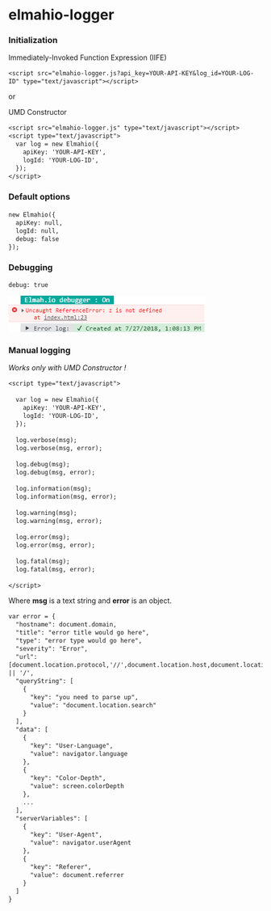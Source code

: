 # elmahio-logger

### Initialization

Immediately-Invoked Function Expression (IIFE)
```
<script src="elmahio-logger.js?api_key=YOUR-API-KEY&log_id=YOUR-LOG-ID" type="text/javascript"></script>
```
or

UMD Constructor
```
<script src="elmahio-logger.js" type="text/javascript"></script>
<script type="text/javascript">
  var log = new Elmahio({
    apiKey: 'YOUR-API-KEY',
    logId: 'YOUR-LOG-ID',
  });
</script>
```


### Default options
```
new Elmahio({
  apiKey: null,
  logId: null,
  debug: false
});
```


### Debugging
```
debug: true
```
![debugging true - demo](debug-true.png)


### Manual logging
*Works only with UMD Constructor !*
```
<script type="text/javascript">

  var log = new Elmahio({
    apiKey: 'YOUR-API-KEY',
    logId: 'YOUR-LOG-ID',
  });

  log.verbose(msg);
  log.verbose(msg, error);

  log.debug(msg);
  log.debug(msg, error);

  log.information(msg);
  log.information(msg, error);

  log.warning(msg);
  log.warning(msg, error);

  log.error(msg);
  log.error(msg, error);

  log.fatal(msg);
  log.fatal(msg, error);

</script>
```
Where __msg__ is a text string and __error__ is an object.

```
var error = {
  "hostname": document.domain,
  "title": "error title would go here",
  "type": "error type would go here",
  "severity": "Error",
  "url": [document.location.protocol,'//',document.location.host,document.location.pathname,document.location.hash].join('') || '/',
  "queryString": [
    {
      "key": "you need to parse up",
      "value": "document.location.search"
    }
  ],
  "data": [
    {
      "key": "User-Language",
      "value": navigator.language
    },
    {
      "key": "Color-Depth",
      "value": screen.colorDepth
    },
    ...
  ],
  "serverVariables": [
    {
      "key": "User-Agent",
      "value": navigator.userAgent
    },
    {
      "key": "Referer",
      "value": document.referrer
    }
  ]
}
```
